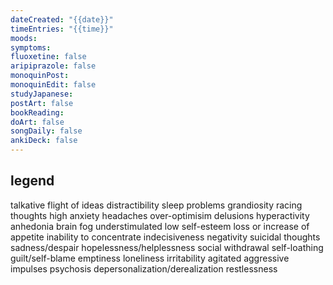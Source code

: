 ```yaml
---
dateCreated: "{{date}}"
timeEntries: "{{time}}"
moods: 
symptoms: 
fluoxetine: false
aripiprazole: false
monoquinPost: 
monoquinEdit: false
studyJapanese: 
postArt: false
bookReading: 
doArt: false
songDaily: false
ankiDeck: false
---
```

## legend
talkative
flight of ideas
distractibility
sleep problems
grandiosity
racing thoughts
high anxiety
headaches
over-optimisim
delusions
hyperactivity
anhedonia
brain fog
understimulated
low self-esteem
loss or increase of appetite
inability to concentrate
indecisiveness
negativity
suicidal thoughts
sadness/despair
hopelessness/helplessness
social withdrawal
self-loathing
guilt/self-blame
emptiness
loneliness
irritability
agitated
aggressive impulses
psychosis
depersonalization/derealization
restlessness